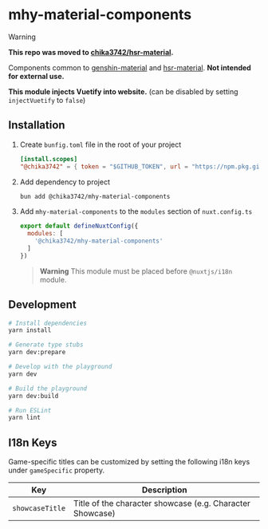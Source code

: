 # mhy-material-components

> [!WARNING]
> **This repo was moved to [chika3742/hsr-material][hsr-material-repo-url].**

Components common to [genshin-material][genshin-material-repo-url] and [hsr-material][hsr-material-repo-url]. **Not intended for external use.**

**This module injects Vuetify into website.** (can be disabled by setting `injectVuetify` to `false`)

## Installation

1. Create `bunfig.toml` file in the root of your project

    ```toml
    [install.scopes]
    "@chika3742" = { token = "$GITHUB_TOKEN", url = "https://npm.pkg.github.com" }
    ```

2. Add dependency to project

    ```bash
    bun add @chika3742/mhy-material-components
    ```

3. Add `mhy-material-components` to the `modules` section of `nuxt.config.ts`

    ```js
    export default defineNuxtConfig({
      modules: [
        '@chika3742/mhy-material-components'
      ]
    })
    ```

   > **Warning**
   > This module must be placed before `@nuxtjs/i18n` module.

## Development

```bash
# Install dependencies
yarn install

# Generate type stubs
yarn dev:prepare

# Develop with the playground
yarn dev

# Build the playground
yarn dev:build

# Run ESLint
yarn lint
```

## I18n Keys

Game-specific titles can be customized by setting the following i18n keys under `gameSpecific` property.

| Key             | Description                                               |
|-----------------|-----------------------------------------------------------|
| `showcaseTitle` | Title of the character showcase (e.g. Character Showcase) |

<!-- Links -->
[genshin-material-repo-url]: https://github.com/chika3742/genshin-material
[hsr-material-repo-url]: https://github.com/chika3742/hsr-material
